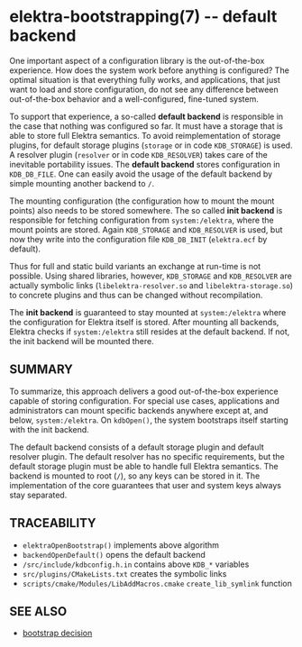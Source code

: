 # elektra-bootstrapping(7) -- default backend

One important aspect of a configuration library is the out-of-the-box
experience. How does the system work before anything is configured?
The optimal situation is that everything fully works, and applications,
that just want to load and store configuration, do not see any difference
between out-of-the-box behavior and a well-configured, fine-tuned system.

To support that experience, a so-called **default backend** is
responsible in the case that nothing was configured so far. It must
have a storage that is able to store full Elektra semantics. To avoid
reimplementation of storage plugins, for default storage plugins
(`storage` or in code `KDB_STORAGE`) is used. A resolver plugin (`resolver`
or in code `KDB_RESOLVER`) takes care of the inevitable portability issues.
The **default backend** stores configuration in `KDB_DB_FILE`. One can easily avoid the
usage of the default backend by simple mounting another backend to `/`.

The mounting configuration (the configuration how to mount the
mount points) also needs to be stored somewhere.
The so called **init backend** is responsible for fetching configuration
from `system:/elektra`, where the mount points are stored.
Again `KDB_STORAGE` and `KDB_RESOLVER` is used, but now
they write into the configuration file `KDB_DB_INIT` (`elektra.ecf` by default).

Thus for full and static build variants an exchange at run-time is not possible.
Using shared libraries, however, `KDB_STORAGE` and `KDB_RESOLVER` are actually
symbolic links (`libelektra-resolver.so` and `libelektra-storage.so`) to concrete plugins
and thus can be changed without recompilation.

The **init backend** is guaranteed to stay mounted at
`system:/elektra` where the configuration for Elektra
itself is stored. After mounting all backends, Elektra checks if
`system:/elektra` still resides at the default backend. If not,
the init backend will be mounted there.

## SUMMARY

To summarize, this approach delivers a good out-of-the-box experience
capable of storing configuration. For special use cases, applications
and administrators can mount specific backends anywhere except at, and
below, `system:/elektra`. On `kdbOpen()`, the system
bootstraps itself starting with the init backend.

The default backend consists of a default storage plugin and default
resolver plugin. The default resolver has no specific requirements, but
the default storage plugin must be able to handle full Elektra semantics.
The backend is mounted to root (`/`), so any keys can be
stored in it. The implementation of the core guarantees that user and
system keys always stay separated.

## TRACEABILITY

- `elektraOpenBootstrap()` implements above algorithm
- `backendOpenDefault()` opens the default backend
- `/src/include/kdbconfig.h.in` contains above `KDB_*` variables
- `src/plugins/CMakeLists.txt` creates the symbolic links
- `scripts/cmake/Modules/LibAddMacros.cmake` `create_lib_symlink` function

## SEE ALSO

- [bootstrap decision](/doc/decisions/bootstrap.md)
